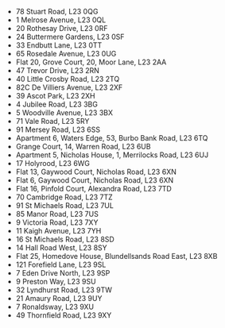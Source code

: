 * 78 Stuart Road, L23 0QG
* 1 Melrose Avenue, L23 0QL
* 20 Rothesay Drive, L23 0RF
* 24 Buttermere Gardens, L23 0SF
* 33 Endbutt Lane, L23 0TT
* 65 Rosedale Avenue, L23 0UG
* Flat 20, Grove Court, 20, Moor Lane, L23 2AA
* 47 Trevor Drive, L23 2RN
* 40 Little Crosby Road, L23 2TQ
* 82C De Villiers Avenue, L23 2XF
* 39 Ascot Park, L23 2XH
* 4 Jubilee Road, L23 3BG
* 5 Woodville Avenue, L23 3BX
* 71 Vale Road, L23 5RY
* 91 Mersey Road, L23 6SS
* Apartment 6, Waters Edge, 53, Burbo Bank Road, L23 6TQ
* Grange Court, 14, Warren Road, L23 6UB
* Apartment 5, Nicholas House, 1, Merrilocks Road, L23 6UJ
* 17 Holyrood, L23 6WG
* Flat 13, Gaywood Court, Nicholas Road, L23 6XN
* Flat 6, Gaywood Court, Nicholas Road, L23 6XN
* Flat 16, Pinfold Court, Alexandra Road, L23 7TD
* 70 Cambridge Road, L23 7TZ
* 91 St Michaels Road, L23 7UL
* 85 Manor Road, L23 7US
* 9 Victoria Road, L23 7XY
* 11 Kaigh Avenue, L23 7YH
* 16 St Michaels Road, L23 8SD
* 14 Hall Road West, L23 8SY
* Flat 25, Homedove House, Blundellsands Road East, L23 8XB
* 121 Forefield Lane, L23 9SL
* 7 Eden Drive North, L23 9SP
* 9 Preston Way, L23 9SU
* 32 Lyndhurst Road, L23 9TW
* 21 Amaury Road, L23 9UY
* 7 Ronaldsway, L23 9XU
* 49 Thornfield Road, L23 9XY
